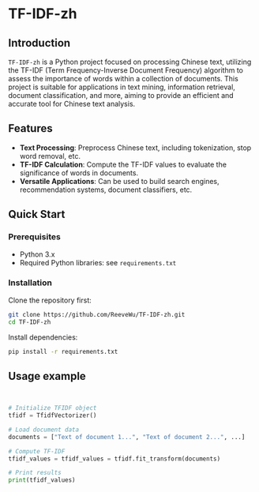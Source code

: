 # TF-IDF-zh

## Introduction

`TF-IDF-zh` is a Python project focused on processing Chinese text, utilizing the TF-IDF (Term Frequency-Inverse Document Frequency) algorithm to assess the importance of words within a collection of documents. This project is suitable for applications in text mining, information retrieval, document classification, and more, aiming to provide an efficient and accurate tool for Chinese text analysis.

## Features

- **Text Processing**: Preprocess Chinese text, including tokenization, stop word removal, etc.
- **TF-IDF Calculation**: Compute the TF-IDF values to evaluate the significance of words in documents.
- **Versatile Applications**: Can be used to build search engines, recommendation systems, document classifiers, etc.

## Quick Start

### Prerequisites

- Python 3.x
- Required Python libraries: see `requirements.txt`

### Installation

Clone the repository first:

```bash
git clone https://github.com/ReeveWu/TF-IDF-zh.git
cd TF-IDF-zh
```

Install dependencies:

```bash
pip install -r requirements.txt
```

## Usage example

```python


# Initialize TFIDF object
tfidf = TfidfVectorizer()

# Load document data
documents = ["Text of document 1...", "Text of document 2...", ...]

# Compute TF-IDF
tfidf_values = tfidf_values = tfidf.fit_transform(documents)

# Print results
print(tfidf_values)
```
